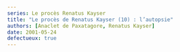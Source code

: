 ```yaml
---
series: Le procès Renatus Kayser
title: "Le procès de Renatus Kayser (10) : l’autopsie"
authors: [Anaclet de Paxatagore, Renatus Kayser]
date: 2001-05-24
defectueux: true
---
```

